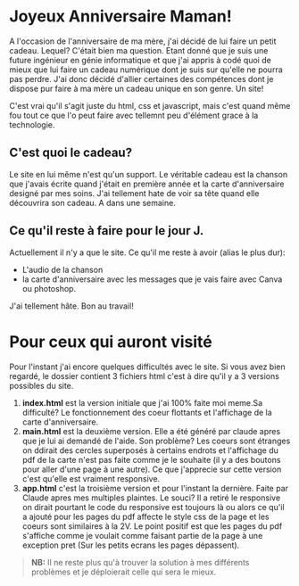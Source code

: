 # Joyeux Anniversaire Maman!
A l'occasion de l'anniversaire de ma mère, j'ai décidé de lui faire un petit cadeau. Lequel? C'était bien ma question. Etant donné que je suis une future ingénieur en génie informatique et que j'ai appris à codé quoi de mieux que lui faire un cadeau numérique dont je suis sur qu'elle ne pourra pas perdre. J'ai donc décidé d'allier certaines des compétences dont je dispose pur faire à ma mère un cadeau unique en son genre. Un site!

C'est vrai qu'il s'agit juste du html, css et javascript, mais c'est quand même fou tout ce que l'o peut faire avec tellemnt peu d'élément grace à la technologie. 

## C'est quoi le cadeau?
Le site en lui même n'est qu'un support. 
Le véritable cadeau est la chanson que j'avais écrite quand j'était en première année et la carte d'anniversaire designé par mes soins. J'ai tellement hate de voir sa tête quand elle découvrira son cadeau. 
A dans une semaine.

## Ce qu'il reste à faire pour le jour J.
Actuellement il n'y a que le site. Ce qu'il me reste à avoir (alias le plus dur):
- L'audio de la chanson
- la carte d'anniversaire avec les messages que je vais faire avec Canva ou photoshop.

J'ai tellement hâte. Bon au travail!

# Pour ceux qui auront visité
Pour l'instant j'ai encore quelques difficultés avec le site. Si vous avez bien regardé, le dossier contient 3 fichiers html c'est à dire qu'il y a 3 versions possibles du site.
1. **index.html** est la version initiale que j'ai 100% faite moi meme.Sa difficulté? Le fonctionnement des coeur flottants et l'affichage de la carte d'anniversaire.
2. **main.html** est la deuxième version. Elle a été généré par claude apres que je lui ai demandé de l'aide. Son problème? Les coeurs sont étranges on ddirait des cercles superposés à certains endrots et l'affichage du pdf de la carte n'est pas faite comme je le souhaite (il y a des boutons pour aller d'une page à une autre). Ce que j'apprecie sur cette version c'est qu'elle est vraiment responsive.
3. **app.html** c'est la troisième version et pour l'instant la dernière. Faite par Claude apres mes multiples plaintes. Le souci? Il a retiré le responsive on dirait pourtant le code du responsive est toujours là ou alors ce qu'il a ajouté pour les pages du pdf affecte le style css de la page et les coeurs sont similaires à la 2V. Le point positif est que les pages du pdf s'affiche comme je voulait comme faisant partie de la page à une exception pret (Sur les petits ecrans les pages dépassent).

> **NB:** Il ne reste plus qu'à trouver la solution à mes différents problèmes et je déploierait celle qui sera le mieux.
